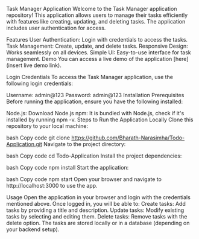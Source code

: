 Task Manager Application
Welcome to the Task Manager application repository! This application allows users to manage their tasks efficiently with features like creating, updating, and deleting tasks. The application includes user authentication for access.

Features
User Authentication: Login with credentials to access the tasks.
Task Management: Create, update, and delete tasks.
Responsive Design: Works seamlessly on all devices.
Simple UI: Easy-to-use interface for task management.
Demo
You can access a live demo of the application [here](insert live demo link).

Login Credentials
To access the Task Manager application, use the following login credentials:

Username: admin@123
Password: admin@123
Installation
Prerequisites
Before running the application, ensure you have the following installed:

Node.js: Download Node.js
npm: It is bundled with Node.js, check if it's installed by running npm -v.
Steps to Run the Application Locally
Clone this repository to your local machine:

bash
Copy code
git clone https://github.com/Bharath-Narasimha/Todo-Application.git
Navigate to the project directory:

bash
Copy code
cd Todo-Application
Install the project dependencies:

bash
Copy code
npm install
Start the application:

bash
Copy code
npm start
Open your browser and navigate to http://localhost:3000 to use the app.

Usage
Open the application in your browser and login with the credentials mentioned above.
Once logged in, you will be able to:
Create tasks: Add tasks by providing a title and description.
Update tasks: Modify existing tasks by selecting and editing them.
Delete tasks: Remove tasks with the delete option.
The tasks are stored locally or in a database (depending on your backend setup).
